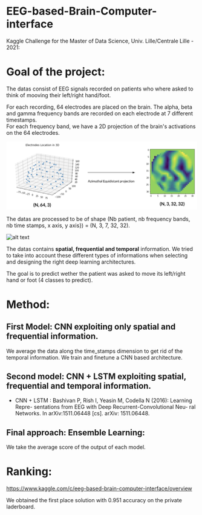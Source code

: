 ﻿# EEG-based-Brain-Computer-interface
Kaggle Challenge for the Master of Data Science, Univ. Lille/Centrale Lille - 2021: 

# Goal of the project: 

The datas consist of EEG signals recorded on patients who where asked to think of mooving their left/right hand/foot. 

For each recording, 64 electrodes are placed on the brain. The alpha, beta and gamma frequency bands are recorded on each electrode at 7 different timestamps.  
For each frequency band, we have a 2D projection of the brain's activations on the 64 electrodes. 

![alt text](images/datas1.png)

The datas are processed to be of shape (Nb patient, nb frequency bands, nb time stamps, x axis, y axis}) = (N, 3, 7, 32, 32). 

![alt text](images/datas2.png)


The datas contains $\textbf{spatial, frequential and temporal}$ information. We tried to take into account these different types of informations when selecting and designing the right deep learning architectures.  

The goal is to predict wether the patient was asked to move its left/right hand or foot (4 classes to predict). 



# Method: 

## First Model: CNN exploiting only spatial and frequential information. 

We average the data along the time_stamps dimension to get rid of the temporal information. 
We train and finetune a CNN based architecture. 

## Second model:  CNN + LSTM exploiting spatial, frequential and temporal information.

- CNN + LSTM : Bashivan P, Rish I, Yeasin M, Codella N (2016): Learning Repre- sentations from EEG with Deep Recurrent-Convolutional Neu- ral Networks. In arXiv:1511.06448 [cs]. arXiv: 1511.06448.

## Final approach: Ensemble Learning: 

We take the average score of the output of each model. 

# Ranking: 

https://www.kaggle.com/c/eeg-based-brain-computer-interface/overview

We obtained the first place solution with 0.951 accuracy on the private laderboard.




